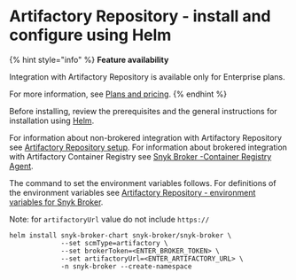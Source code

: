 # Artifactory Repository - install and configure using Helm

{% hint style="info" %}
**Feature availability**

Integration with Artifactory Repository is available only for Enterprise plans.

For more information, see [Plans and pricing](https://snyk.io/plans).
{% endhint %}

Before installing, review the prerequisites and the general instructions for installation using [Helm](../install-and-configure-broker-using-helm.md).

For information about non-brokered integration with Artifactory Repository see [Artifactory Repository setup](../../../../integrate-with-snyk/package-repository-integrations/artifactory-package-repository-connection-setup/). For information about brokered integration with Artifactory Container Registry see [Snyk Broker -Container Registry Agent](https://docs.snyk.io/snyk-admin/snyk-broker/snyk-broker-container-registry-agent).

The command to set the environment variables follows. For definitions of the environment variables see [Artifactory Repository - environment variables for Snyk Broker](artifactory-repository-environment-variables-for-snyk-broker.md).

Note: for `artifactoryUrl` value do not include `https://`

```
helm install snyk-broker-chart snyk-broker/snyk-broker \
             --set scmType=artifactory \
             --set brokerToken=<ENTER_BROKER_TOKEN> \
             --set artifactoryUrl=<ENTER_ARTIFACTORY_URL> \
             -n snyk-broker --create-namespace
```
